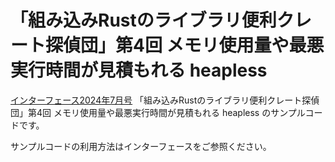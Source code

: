 # 「組み込みRustのライブラリ便利クレート探偵団」第4回 メモリ使用量や最悪実行時間が見積もれる heapless

[インターフェース2024年7月号](https://interface.cqpub.co.jp/magazine/202407/) 「組み込みRustのライブラリ便利クレート探偵団」第4回 メモリ使用量や最悪実行時間が見積もれる heapless のサンプルコードです。

サンプルコードの利用方法はインターフェースをご参照ください。
